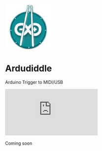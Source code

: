 ![](https://github.com/eLeDeTe-LoDeTanda/Ardudiddle/blob/master/data/img/Ardudiddle.png)
# Ardudiddle

Arduino Trigger to MIDI/USB

![TODO List](https://github.com/eLeDeTe-LoDeTanda/Ardudiddle/blob/master/TODO.md)

Coming soon
